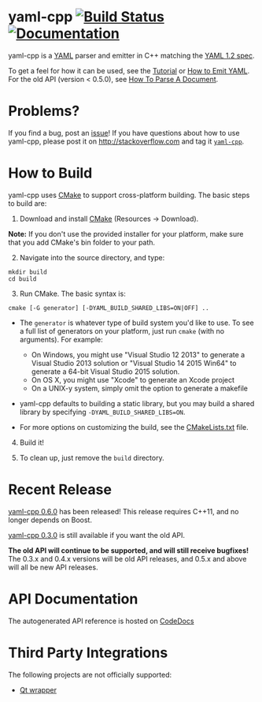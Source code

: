 # yaml-cpp [![Build Status](https://travis-ci.org/jbeder/yaml-cpp.svg?branch=master)](https://travis-ci.org/jbeder/yaml-cpp) [![Documentation](https://codedocs.xyz/jbeder/yaml-cpp.svg)](https://codedocs.xyz/jbeder/yaml-cpp/)

yaml-cpp is a [YAML](http://www.yaml.org/) parser and emitter in C++ matching
the [YAML 1.2 spec](http://www.yaml.org/spec/1.2/spec.html).

To get a feel for how it can be used, see the [Tutorial](https://github.com/jbeder/yaml-cpp/wiki/Tutorial)
or [How to Emit YAML](https://github.com/jbeder/yaml-cpp/wiki/How-To-Emit-YAML). For the old API (version < 0.5.0),
see [How To Parse A Document](https://github.com/jbeder/yaml-cpp/wiki/How-To-Parse-A-Document-(Old-API)).

# Problems? #

If you find a bug, post an [issue](https://github.com/jbeder/yaml-cpp/issues)! If you have questions about how to use
yaml-cpp, please post it on http://stackoverflow.com and tag
it [`yaml-cpp`](http://stackoverflow.com/questions/tagged/yaml-cpp).

# How to Build #

yaml-cpp uses [CMake](http://www.cmake.org) to support cross-platform building. The basic steps to build are:

1. Download and install [CMake](http://www.cmake.org) (Resources -> Download).

**Note:** If you don't use the provided installer for your platform, make sure that you add CMake's bin folder to your
path.

2. Navigate into the source directory, and type:

```
mkdir build
cd build
```

3. Run CMake. The basic syntax is:

```
cmake [-G generator] [-DYAML_BUILD_SHARED_LIBS=ON|OFF] ..
```

* The `generator` is whatever type of build system you'd like to use. To see a full list of generators on your platform,
  just run `cmake` (with no arguments). For example:
  * On Windows, you might use "Visual Studio 12 2013" to generate a Visual Studio 2013 solution or "Visual Studio 14
    2015 Win64" to generate a 64-bit Visual Studio 2015 solution.
  * On OS X, you might use "Xcode" to generate an Xcode project
  * On a UNIX-y system, simply omit the option to generate a makefile

* yaml-cpp defaults to building a static library, but you may build a shared library by
  specifying `-DYAML_BUILD_SHARED_LIBS=ON`.

* For more options on customizing the build, see
  the [CMakeLists.txt](https://github.com/jbeder/yaml-cpp/blob/master/CMakeLists.txt) file.

4. Build it!

5. To clean up, just remove the `build` directory.

# Recent Release #

[yaml-cpp 0.6.0](https://github.com/jbeder/yaml-cpp/releases/tag/yaml-cpp-0.6.0) has been released! This release
requires C++11, and no longer depends on Boost.

[yaml-cpp 0.3.0](https://github.com/jbeder/yaml-cpp/releases/tag/release-0.3.0) is still available if you want the old
API.

**The old API will continue to be supported, and will still receive bugfixes!** The 0.3.x and 0.4.x versions will be old
API releases, and 0.5.x and above will all be new API releases.

# API Documentation

The autogenerated API reference is hosted on [CodeDocs](https://codedocs.xyz/jbeder/yaml-cpp/index.html)

# Third Party Integrations

The following projects are not officially supported:

- [Qt wrapper](https://gist.github.com/brcha/d392b2fe5f1e427cc8a6)

